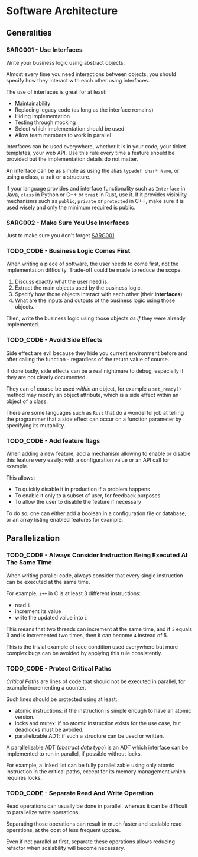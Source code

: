 # Software Architecture

## Generalities

### SARG001 - Use Interfaces

Write your business logic using abstract objects.

Almost every time you need interactions between objects, you should specify how they interact with each other using interfaces.

The use of interfaces is great for at least:

- Maintainability
- Replacing legacy code (as long as the interface remains)
- Hiding implementation
- Testing through mocking
- Select which implementation should be used
- Allow team members to work in parallel

Interfaces can be used everywhere, whether it is in your code, your ticket templates, your web API. Use this rule every time a feature should be provided but the implementation details do not matter.

An interface can be as simple as using the alias `typedef char* Name`, or using a class, a trait or a structure.

If your language provides and interface functionality such as `Interface` in Java, `class` in Python or C++ or `trait` in Rust, use it.
If it provides visibility mechanisms such as `public`, `private` or `protected` in C++, make sure it is used wisely and only the minimum required is public.

### SARG002 - Make Sure You Use Interfaces

Just to make sure you don't forget [SARG001](#sarg001---use-interfaces)

### TODO_CODE - Business Logic Comes First

When writing a piece of software, the user needs to come first, not the implementation difficulty. Trade-off could be made to reduce the scope.

1. Discuss exactly what the user need is.
1. Extract the main objects used by the business logic.
1. Specify how those objects interact with each other (their __interfaces__)
1. What are the inputs and outputs of the business logic using those objects.

Then, write the business logic using those objects _as if_ they were already implemented.

### TODO_CODE - Avoid Side Effects

Side effect are evil because they hide you current environment before and after calling the function - regardless of the return value of course.

If done badly, side effects can be a real nightmare to debug, especially if they are not clearly documented.

They can of course be used _within_ an object, for example a `set_ready()` method may modify an object attribute, which is a side effect within an object of a class.

There are some languages such as `Rust` that do a wonderful job at telling the programmer that a side effect can occur on a function parameter by specifying its mutability.

### TODO_CODE - Add feature flags

When adding a new feature, add a mechanism allowing to enable or disable this feature very easily: with a configuration value or an API call for example.

This allows:

- To quickly disable it in production if a problem happens
- To enable it only to a subset of user, for feedback purposes
- To allow the user to disable the feature if necessary

To do so, one can either add a boolean in a configuration file or database, or an array listing enabled features for example.

## Parallelization

### TODO_CODE - Always Consider Instruction Being Executed At The Same Time

When writing parallel code, always consider that every single instruction can be executed at the same time.

For example, `i++` in C is at least 3 different instructions:

- read `i`
- increment its value
- write the updated value into `i`

This means that two threads can increment at the same time, and if `i` equals 3 and is incremented two times, then it can become `4` instead of 5.

This is the trivial example of race condition used everywhere but more complex bugs can be avoided by applying this rule consistently.

### TODO_CODE - Protect Critical Paths

_Critical Paths_ are lines of code that should not be executed in parallel, for example incrementing a counter.

Such lines should be protected using at least:

- atomic instructions: if the instruction is simple enough to have an atomic version.
- locks and mutex: if no atomic instruction exists for the use case, but deadlocks must be avoided.
- parallelizable ADT: if such a structure can be used or written.

A parallelizable ADT (_abstract data type_) is an ADT which interface can be implemented to run in parallel, if possible without locks.

For example, a linked list can be fully parallelizable using only atomic instruction in the critical paths, except for its memory management which requires locks.

### TODO_CODE - Separate Read And Write Operation

Read operations can usually be done in parallel, whereas it can be difficult to parallelize write operations.

Separating those operations can result in much faster and scalable read operations, at the cost of less frequent update.

Even if not parallel at first, separate these operations allows reducing refactor when scalability will become necessary.

